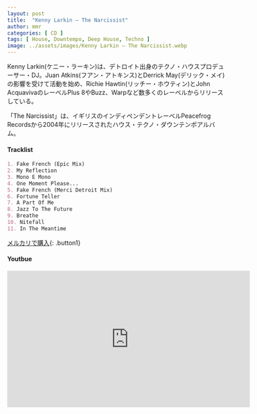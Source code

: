 ```yaml
---
layout: post
title:  "Kenny Larkin – The Narcissist"
author: mmr
categories: [ CD ]
tags: [ House, Downtempo, Deep House, Techno ]
image: ../assets/images/Kenny Larkin – The Narcissist.webp
---
```


Kenny Larkin(ケニー・ラーキン)は、デトロイト出身のテクノ・ハウスプロデューサー・DJ。Juan Atkins(フアン・アトキンス)とDerrick May(デリック・メイ)の影響を受けて活動を始め、Richie Hawtin(リッチー・ホウティン)とJohn AcquavivaのレーベルPlus 8やBuzz、Warpなど数多くのレーベルからリリースしている。

「The Narcissist」は、イギリスのインディペンデントレーベルPeacefrog Recordsから2004年にリリースされたハウス・テクノ・ダウンテンポアルバム。

#### Tracklist
```md
1. Fake French (Epic Mix)
2. My Reflection
3. Mono E Mono
4. One Moment Please...
5. Fake French (Merci Detroit Mix)
6. Fortune Teller
7. A Part Of Me
8. Jazz To The Future
9. Breathe
10. Nitefall
11. In The Meantime
```

[メルカリで購入](https://jp.mercari.com/item/m56386256284?afid=6142608987){: .button1}

#### Youtbue
<iframe width="560" height="315" src="https://www.youtube.com/embed/YchauQiNJgc?si=I3wdImtv9FiTaoap" title="YouTube video player" frameborder="0" allow="accelerometer; autoplay; clipboard-write; encrypted-media; gyroscope; picture-in-picture; web-share" referrerpolicy="strict-origin-when-cross-origin" allowfullscreen></iframe>